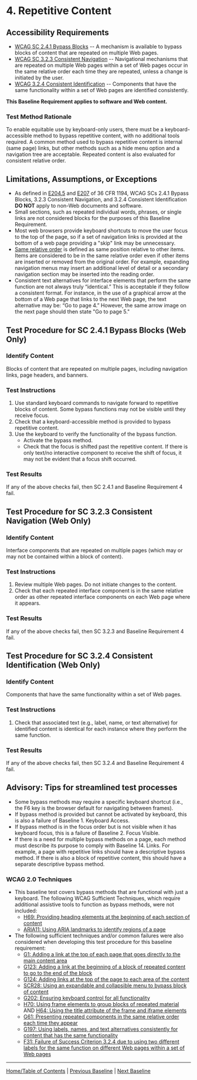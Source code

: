 # 4. Repetitive Content

## Accessibility Requirements
* [WCAG SC 2.4.1 Bypass Blocks](https://www.w3.org/TR/UNDERSTANDING-WCAG20/navigation-mechanisms-skip.html) -- A mechanism is available to bypass blocks of content that are repeated on multiple Web pages.
* [WCAG SC 3.2.3 Consistent Navigation](https://www.w3.org/TR/UNDERSTANDING-WCAG20/consistent-behavior-consistent-locations.html) -- Navigational mechanisms that are repeated on multiple Web pages within a set of Web pages occur in the same relative order each time they are repeated, unless a change is initiated by the user.
* [WCAG 3.2.4 Consistent Identification](http://www.w3.org/TR/UNDERSTANDING-WCAG20/consistent-behavior-consistent-functionality.html) -- Components that have the same functionality within a set of Web pages are identified consistently.

**This Baseline Requirement applies to software and Web content.**

### Test Method Rationale
To enable equitable use by keyboard-only users, there must be a keyboard-accessible method to bypass repetitive content, with no additional tools required. A common method used to bypass repetitive content is internal (same page) links, but other methods such as a hide menu option and a navigation tree are acceptable. Repeated content is also evaluated for consistent relative order.

## Limitations, Assumptions, or Exceptions
* As defined in [E204.5](https://www.access-board.gov/guidelines-and-standards/communications-and-it/about-the-ict-refresh/final-rule/text-of-the-standards-and-guidelines#E205-content) and [E207](https://www.access-board.gov/guidelines-and-standards/communications-and-it/about-the-ict-refresh/final-rule/text-of-the-standards-and-guidelines#E207-software) of 36 CFR 1194, WCAG SCs 2.4.1 Bypass Blocks, 3.2.3 Consistent Navigation, and 3.2.4 Consistent Identification **DO NOT** apply to non-Web documents and software.
* Small sections, such as repeated individual words, phrases, or single links are not considered blocks for the purposes of this Baseline Requirement.
* Most web browsers provide keyboard shortcuts to move the user focus to the top of the page, so if a set of navigation links is provided at the bottom of a web page providing a "skip" link may be unnecessary.
* [Same relative order](https://www.w3.org/TR/UNDERSTANDING-WCAG20/consistent-behavior-consistent-locations.html#samerelorderdef) is defined as same position relative to other items. Items are considered to be in the same relative order even if other items are inserted or removed from the original order. For example, expanding navigation menus may insert an additional level of detail or a secondary navigation section may be inserted into the reading order.
* Consistent text alternatives for interface elements that perform the same function are not always truly “identical.” This
is acceptable if they follow a consistent format. For instance, in the use of a graphical arrow at the bottom of a Web page that links to the next Web page, the text alternative may be: “Go to page 4.” However, the same arrow image on the next page should then state "Go to page 5."

## Test Procedure for SC 2.4.1 Bypass Blocks (Web Only)
### Identify Content
Blocks of content that are repeated on multiple pages, including navigation links, page headers, and banners.

### Test Instructions 
1. Use standard keyboard commands to navigate forward to repetitive blocks of content. Some bypass functions may not be visible until they receive focus.
2. Check that a keyboard-accessible method is provided to bypass repetitive content.
3. Use the keyboard to verify the functionality of the bypass function.
    * Activate the bypass method.
    * Check that the focus is shifted past the repetitive content. If there is only text/no interactive component to receive the shift of focus, it may not be evident that a focus shift occurred.

### Test Results
If any of the above checks fail, then SC 2.4.1 and Baseline Requirement 4 fail.

## Test Procedure for SC 3.2.3 Consistent Navigation (Web Only)
### Identify Content
Interface components that are repeated on multiple pages (which may or may not be contained within a block of content).

### Test Instructions
1. Review multiple Web pages. Do not initiate changes to the content.
2. Check that each repeated interface component is in the same relative order as other repeated interface components on each Web page where it appears.

### Test Results
If any of the above checks fail, then SC 3.2.3 and Baseline Requirement 4 fail.

## Test Procedure for SC 3.2.4 Consistent Identification (Web Only)
### Identify Content
Components that have the same functionality within a set of Web pages.

### Test Instructions
1. Check that associated text (e.g., label, name, or text alternative) for identified content is identical for each instance where they perform the same function.

### Test Results
If any of the above checks fail, then SC 3.2.4 and Baseline Requirement 4 fail.

## Advisory: Tips for streamlined test processes
* Some bypass methods may require a specific keyboard shortcut (i.e., the F6 key is the browser default for navigating between frames).
* If bypass method is provided but cannot be activated by keyboard, this is also a failure of Baseline 1. Keyboard Access.
* If bypass method is in the focus order but is not visible when it has keyboard focus, this is a failure of Baseline 2. Focus Visible.
* If there is a need for multiple bypass methods on a page, each method must describe its purpose to comply with Baseline 14. Links. For example, a page with repetitive links should have a descriptive bypass method. If there is also a block of repetitive content, this should have a separate descriptive bypass method.

### WCAG 2.0 Techniques
* This baseline test covers bypass methods that are functional with just a keyboard. The following WCAG Sufficient Techniques, which require additional assistive tools to function as bypass methods, were not included:
    * [H69: Providing heading elements at the beginning of each section of content](http://www.w3.org/TR/WCAG20-TECHS/H69.html)
    * [ARIA11: Using ARIA landmarks to identify regions of a page](http://www.w3.org/TR/WCAG20-TECHS/H69.html)
* The following sufficient techniques and/or common failures were also considered when developing this test procedure for this baseline requirement:
    * [G1: Adding a link at the top of each page that goes directly to the main content area](http://www.w3.org/TR/WCAG20-TECHS/G1.html)
    * [G123: Adding a link at the beginning of a block of repeated content to go to the end of the block](http://www.w3.org/TR/WCAG20-TECHS/G123.html)
    * [G124: Adding links at the top of the page to each area of the content](http://www.w3.org/TR/WCAG20-TECHS/G124.html)
    * [SCR28: Using an expandable and collapsible menu to bypass block of content](http://www.w3.org/TR/WCAG20-TECHS/SCR28.html)
    * [G202: Ensuring keyboard control for all functionality](http://www.w3.org/TR/WCAG20-TECHS/G202.html)
    * [H70: Using frame elements to group blocks of repeated material](https://www.w3.org/TR/WCAG20-TECHS/H70.html) AND [H64: Using the title attribute of the frame and iframe elements](https://www.w3.org/TR/WCAG20-TECHS/H64.html)
    * [G61: Presenting repeated components in the same relative order each time they appear](https://www.w3.org/TR/WCAG20-TECHS/G61.html)
    * [G197: Using labels, names, and text alternatives consistently for content that has the same functionality](https://www.w3.org/TR/WCAG20-TECHS/G197.html)
    * [F31: Failure of Success Criterion 3.2.4 due to using two different labels for the same function on different Web pages within a set of Web pages](http://www.w3.org/TR/WCAG20-TECHS/F31.html)

-------------------------------------
[Home/Table of Contents](index.md) | [Previous Baseline](03FocusOrder.md) | [Next Baseline](05Changing.md)
